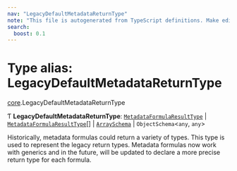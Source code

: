 ```yaml
---
nav: "LegacyDefaultMetadataReturnType"
note: "This file is autogenerated from TypeScript definitions. Make edits to the comments in the TypeScript file and then run `make docs` to regenerate this file."
search:
  boost: 0.1
---
```

# Type alias: LegacyDefaultMetadataReturnType

[core](../modules/core.md).LegacyDefaultMetadataReturnType

Ƭ **LegacyDefaultMetadataReturnType**: [`MetadataFormulaResultType`](core.MetadataFormulaResultType.md) \| [`MetadataFormulaResultType`](core.MetadataFormulaResultType.md)[] \| [`ArraySchema`](../interfaces/core.ArraySchema.md) \| `ObjectSchema`<`any`, `any`\>

Historically, metadata formulas could return a variety of types.
This type is used to represent the legacy return types.
Metadata formulas now work with generics and in the future, will
be updated to declare a more precise return type for each formula.
